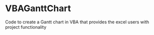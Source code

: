 # VBAGanttChart
Code to create a Gantt chart in VBA that provides the excel users with project functionality 
